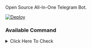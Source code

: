 Open Source All-In-One Telegram Bot.

[![Deploy](https://www.herokucdn.com/deploy/button.svg)](https://heroku.com/deploy)

### Available Command
<details>
<summary>
Click Here To Check
</summary>
start - Check if the Bot is Online!
help - How to use this Bot?
me - Check Your Subscription
upgrade - Upgrade your status
deletethumbnail - Delete/Cleared saved Custom Thumbnail
getlink - Get Low Speed Direct Download Link
converttoaudio - Convert Video Files in Telegram Audio
converttovideo - Convert to Streamable Video
rename - (Long Press) and Rename Telegram File
ffmpegrobot - Get Info
trim - (Long Press) and Enter Timestamp
downloadmedia - Download media to storage
storageinfo - Get Info about currently saved Files
clearffmpegmedia - Clear stored media from Telegram
generatecustomthumbnail - Generate customer thumbnail
generatescss - Get Screenshot of Telegram Media
</details>
